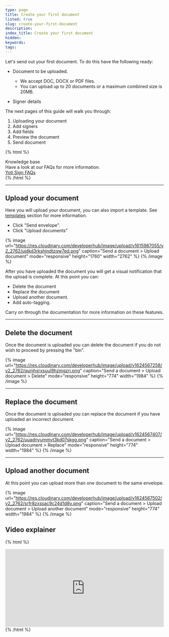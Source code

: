 ```yaml
---
type: page
title: Create your first document
listed: true
slug: create-your-first-document
description: 
index_title: Create your first document
hidden: 
keywords: 
tags: 
---
```


Let's send out your first document. To do this have the following ready:

- Document to be uploaded. 
    - We accept DOC, DOCX or PDF files. 
    - You can upload up to 20 documents or a maximum combined size is 20MB.

- Signer details

The next pages of this guide will walk you through:

1. Uploading your document
2. Add signers
3. Add fields
4. Preview the document
5. Send document

{% html %}
<div class="alert-know">
    <div class="alert-title" id="know">
        Knowledge base
    </div>
    <div class="alert-text">
Have a look at our FAQs for more information.    </div>
    <div class="alert-links"> 
       <a href="https://support.yoti.com/hc/en-us/sections/360000855254-Yoti-Sign">Yoti Sign FAQs</a>
    </div>
</div>
{% /html %}

---

## Upload your document

Here you will upload your document, you can also import a template. See [templates](https://developers.yoti.com/eSignatures/templates) section for more information.

- Click "Send envelope".
- Click "Upload documents"

{% image url="https://res.cloudinary.com/developerhub/image/upload/v1615987055/v2_2762/uidkd3rkshindtzqw7ed.png" caption="Send a document &gt; Upload document" mode="responsive" height="1760" width="2762" %}
{% /image %}

After you have uploaded the document you will get a visual notification that the upload is complete. At this point you can:

- Delete the document
- Replace the document
- Upload another document.
- Add auto-tagging.

Carry on through the documentation for more information on these features.

---

## Delete the document

Once the document is uploaded you can delete the document if you do not wish to proceed by pressing the "bin".

{% image url="https://res.cloudinary.com/developerhub/image/upload/v1624567258/v2_2762/qunjhsrxsuul9hzmgzrj.png" caption="Send a document &gt; Upload document &gt; Delete" mode="responsive" height="774" width="1984" %}
{% /image %}

---

## Replace the document

Once the document is uploaded you can replace the document if you have uploaded an incorrect document. 

{% image url="https://res.cloudinary.com/developerhub/image/upload/v1624567407/v2_2762/uuadnyummvt3kd07skgg.png" caption="Send a document &gt; Upload document &gt; Replace" mode="responsive" height="774" width="1984" %}
{% /image %}

---

## Upload another document

At this point you can upload more than one document to the same envelope. 

{% image url="https://res.cloudinary.com/developerhub/image/upload/v1624567502/v2_2762/srfr8zxssac9c24d1d8y.png" caption="Send a document &gt; Upload document &gt; Upload another document" mode="responsive" height="774" width="1984" %}
{% /image %}

## Video explainer

{% html %}
<div style="padding:49.27% 0 0 0;position:relative;"><iframe src="https://player.vimeo.com/video/648540112?h=6a850c193b&amp;badge=0&amp;autopause=0&amp;player_id=0&amp;app_id=58479&dnt=1" frameborder="0" allow="autoplay; fullscreen; picture-in-picture" allowfullscreen style="position:absolute;top:0;left:0;width:100%;height:100%;" title="(1) Dashboard VIMEO.mp4"></iframe></div><script src="https://player.vimeo.com/api/player.js"></script>
{% /html %}